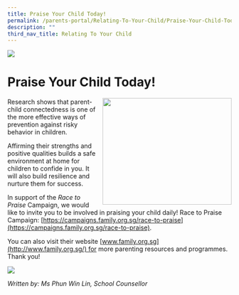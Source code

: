 ```yaml
---
title: Praise Your Child Today!
permalink: /parents-portal/Relating-To-Your-Child/Praise-Your-Child-Today/
description: ""
third_nav_title: Relating To Your Child
---
```

![](/images/banner.gif)

Praise Your Child Today!
========================

<img src="/images/Praise.png" style="width:290px;height:240px;margin-left:15px;" align = "right">

Research shows that parent-child connectedness is one of the more effective ways of prevention against risky behavior in children.  

  

Affirming their strengths and positive qualities builds a safe environment at home for children to confide in you. It will also build resilience and nurture them for success.

In support of the _Race to Praise_ Campaign, we would like to invite you to be involved in praising your child daily! Race to Praise Campaign: [https://campaigns.family.org.sg/race-to-praise](https://campaigns.family.org.sg/race-to-praise).

  

You can also visit their website [www.family.org.sg](http://www.family.org.sg/) for more parenting resources and programmes. Thank you!

![](/images/Praise1.jpg)

_Written by: Ms Phun Win Lin, School Counsellor_
